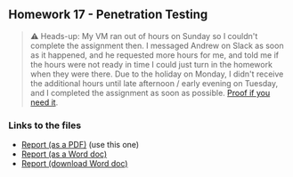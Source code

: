 ## Homework 17 - Penetration Testing

> :warning: Heads-up: My VM ran out of hours on Sunday so I couldn't complete
> the assignment then. I messaged Andrew on Slack as soon as it happened, and he
> requested more hours for me, and told me if the hours were not ready in time
> I could just turn in the homework when they were there. Due to the holiday on
> Monday, I didn't receive the additional hours until late afternoon / early
> evening on Tuesday, and I completed the assignment as soon as possible. [Proof
> if you need it](./Images/hours-proof.png).

### Links to the files

* [Report (as a PDF)](./Report.pdf) (use this one)
* [Report (as a Word doc)](./Report.docx)
* [Report (download Word doc)](https://github.com/baberthal/CSBC-Homework/raw/prime/Homework-17/Report.docx)
